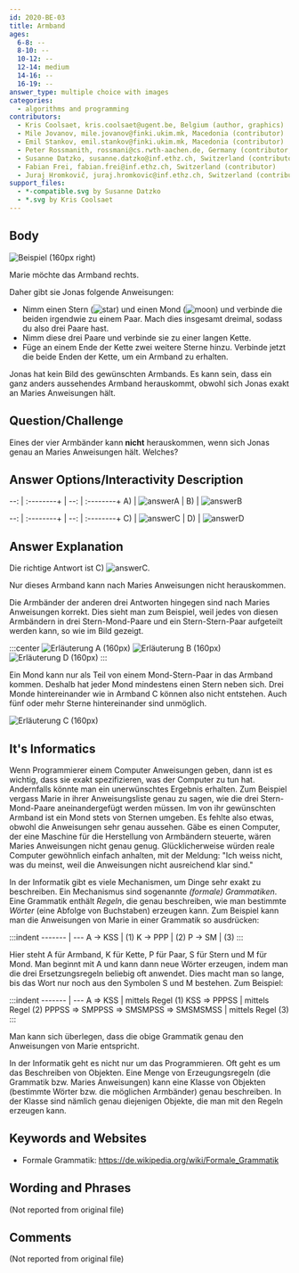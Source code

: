```yaml
---
id: 2020-BE-03
title: Armband
ages:
  6-8: --
  8-10: --
  10-12: --
  12-14: medium
  14-16: --
  16-19: --
answer_type: multiple choice with images
categories:
  - algorithms and programming
contributors:
  - Kris Coolsaet, kris.coolsaet@ugent.be, Belgium (author, graphics)
  - Mile Jovanov, mile.jovanov@finki.ukim.mk, Macedonia (contributor)
  - Emil Stankov, emil.stankov@finki.ukim.mk, Macedonia (contributor)
  - Peter Rossmanith, rossmani@cs.rwth-aachen.de, Germany (contributor, translation from English into German)
  - Susanne Datzko, susanne.datzko@inf.ethz.ch, Switzerland (contributor, graphics)
  - Fabian Frei, fabian.frei@inf.ethz.ch, Switzerland (contributor)
  - Juraj Hromkovič, juraj.hromkovic@inf.ethz.ch, Switzerland (contributor)
support_files:
  - *-compatible.svg by Susanne Datzko
  - *.svg by Kris Coolsaet
---
```



## Body

![](graphics/2020-BE-03_taskbody1-compatible.svg "Beispiel (160px right)")

Marie möchte das Armband rechts.

Daher gibt sie Jonas folgende Anweisungen:
 - Nimm einen Stern (![star]) und einen Mond (![moon]) und verbinde die beiden irgendwie zu einem Paar. Mach dies insgesamt dreimal, sodass du also drei Paare hast.
 - Nimm diese drei Paare und verbinde sie zu einer langen Kette.
 - Füge an einem Ende der Kette zwei weitere Sterne hinzu. Verbinde jetzt die beide Enden der Kette, um ein Armband zu erhalten.

Jonas hat kein Bild des gewünschten Armbands. Es kann sein, dass ein ganz anders aussehendes Armband herauskommt, obwohl sich Jonas exakt an Maries Anweisungen hält.

[star]: graphics/2020-BE-03_taskbody_star-compatible.svg "Stern (18px)"
[moon]: graphics/2020-BE-03_taskbody_moon-compatible.svg "Mond  (18px)"


## Question/Challenge

Eines der vier Armbänder kann **nicht** herauskommen, wenn sich Jonas genau an Maries Anweisungen hält. Welches?


## Answer Options/Interactivity Description

<!-- TODO why not v-centered aligned in tex? -->
--: | :--------+ | --: | :--------+ 
 A) | ![answerA] |  B) | ![answerB] 


--: | :--------+ | --: | :--------+ 
 C) | ![answerC] |  D) | ![answerD] 

[answerA]: graphics/2020-BE-03_answerA-squarecentered-compatible.svg "Antwort A (160px)"
[answerB]: graphics/2020-BE-03_answerB-squarecentered-compatible.svg "Antwort B (160px)"
[answerC]: graphics/2020-BE-03_answerC-squarecentered-compatible.svg "Antwort C (160px)"
[answerD]: graphics/2020-BE-03_answerD-squarecentered-compatible.svg "Antwort D (160px)"


## Answer Explanation

Die richtige Antwort ist C) ![answerC].

Nur dieses Armband kann nach Maries Anweisungen nicht herauskommen.

Die Armbänder der anderen drei Antworten hingegen sind nach Maries Anweisungen korrekt. Dies sieht man zum Beispiel, weil jedes von diesen Armbändern in drei Stern-Mond-Paare und ein Stern-Stern-Paar aufgeteilt werden kann, so wie im Bild gezeigt.

:::center
![](graphics/2020-BE-03_explanationA-compatible.svg "Erläuterung A (160px)")
![](graphics/2020-BE-03_explanationB-compatible.svg "Erläuterung B (160px)")
![](graphics/2020-BE-03_explanationD-compatible.svg "Erläuterung D (160px)")
:::

Ein Mond kann nur als Teil von einem Mond-Stern-Paar in das Armband kommen. Deshalb hat jeder Mond mindestens einen Stern neben sich. Drei Monde hintereinander wie in Armband C können also nicht entstehen. Auch fünf oder mehr Sterne hintereinander sind unmöglich.

![](graphics/2020-BE-03_explanationC-compatible.svg "Erläuterung C (160px)")


## It's Informatics

Wenn Programmierer einem Computer Anweisungen geben, dann ist es wichtig, dass sie exakt spezifizieren, was der Computer zu tun hat. Andernfalls könnte man ein unerwünschtes Ergebnis erhalten. Zum Beispiel vergass Marie in ihrer Anweisungsliste genau zu sagen, wie die drei Stern-Mond-Paare aneinandergefügt werden müssen. Im von ihr gewünschten Armband ist ein Mond stets von Sternen umgeben. Es fehlte also etwas, obwohl die Anweisungen sehr genau aussehen. Gäbe es einen Computer, der eine Maschine für die Herstellung von Armbändern steuerte, wären Maries Anweisungen nicht genau genug. Glücklicherweise würden reale Computer gewöhnlich einfach anhalten, mit der Meldung: "Ich weiss nicht, was du meinst, weil die Anweisungen nicht ausreichend klar sind."

In der Informatik gibt es viele Mechanismen, um Dinge sehr exakt zu beschreiben. Ein Mechanismus sind sogenannte _(formale) Grammatiken_. Eine Grammatik enthält _Regeln_, die genau beschreiben, wie man bestimmte _Wörter_ (eine Abfolge von Buchstaben) erzeugen kann. Zum Beispiel kann man die Anweisungen von Marie in einer Grammatik so ausdrücken:

:::indent
------- | ---
A → KSS	| (1)
K → PPP	| (2)
P → SM	| (3)
:::

Hier steht A für Armband, K für Kette, P für Paar, S für Stern und M für Mond. Man beginnt mit A und kann dann neue Wörter erzeugen, indem man die drei Ersetzungsregeln beliebig oft anwendet. Dies macht man so lange, bis das Wort nur noch aus den Symbolen S und M bestehen. Zum Beispiel:

:::indent
------- | ---
A ⇒ KSS                             | mittels Regel (1)
KSS ⇒ PPPSS                         | mittels Regel (2)
PPPSS ⇒ SMPPSS ⇒ SMSMPSS ⇒ SMSMSMSS | mittels Regel (3)
:::

Man kann sich überlegen, dass die obige Grammatik genau den Anweisungen von Marie entspricht.

In der Informatik geht es nicht nur um das Programmieren. Oft geht es um das Beschreiben von Objekten. Eine Menge von Erzeugungsregeln (die Grammatik bzw. Maries Anweisungen) kann eine Klasse von Objekten (bestimmte Wörter bzw. die möglichen Armbänder) genau beschreiben. In der Klasse sind nämlich genau diejenigen Objekte, die man mit den Regeln erzeugen kann.


## Keywords and Websites

 - Formale Grammatik: https://de.wikipedia.org/wiki/Formale_Grammatik


## Wording and Phrases

(Not reported from original file)


## Comments

(Not reported from original file)
